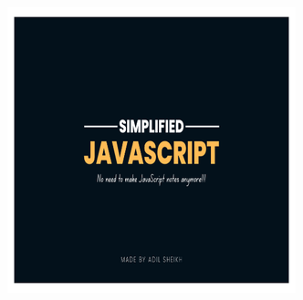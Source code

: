 <div align="center">
  <img height="500" src="https://github.com/adilcodes/Simplified-JavaScript/blob/master/imgs/Simplified%20JavaScript%20-%20Hero%20Image.png?raw=true"  />
</div>

###
